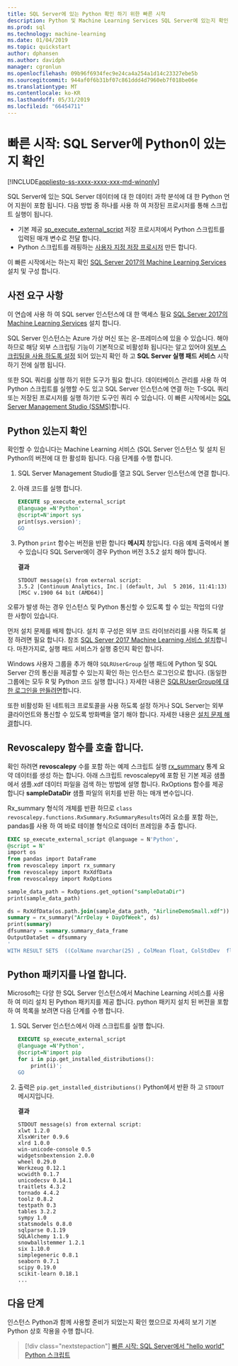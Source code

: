 ```yaml
---
title: SQL Server에 있는 Python 확인 하기 위한 빠른 시작
description: Python 및 Machine Learning Services SQL Server에 있는지 확인 하기 위한 빠른 시작입니다.
ms.prod: sql
ms.technology: machine-learning
ms.date: 01/04/2019
ms.topic: quickstart
author: dphansen
ms.author: davidph
manager: cgronlun
ms.openlocfilehash: 09b96f6934fec9e24ca4a254a1d14c23327ebe5b
ms.sourcegitcommit: 944af0f6b31bf07c861ddd4d7960eb7f018be06e
ms.translationtype: MT
ms.contentlocale: ko-KR
ms.lasthandoff: 05/31/2019
ms.locfileid: "66454711"
---
```

# <a name="quickstart-verify-python-exists-in-sql-server"></a>빠른 시작: SQL Server에 Python이 있는지 확인 
[!INCLUDE[appliesto-ss-xxxx-xxxx-xxx-md-winonly](../../includes/appliesto-ss-xxxx-xxxx-xxx-md-winonly.md)]

SQL Server에 있는 SQL Server 데이터에 대 한 데이터 과학 분석에 대 한 Python 언어 지원이 포함 됩니다. 다음 방법 중 하나를 사용 하 여 저장된 프로시저를 통해 스크립트 실행이 됩니다.

+ 기본 제공 [sp_execute_external_script](https://docs.microsoft.com/sql/relational-databases/system-stored-procedures/sp-execute-external-script-transact-sql) 저장 프로시저에서 Python 스크립트를 입력된 매개 변수로 전달 합니다.
+ Python 스크립트를 래핑하는 [사용자 지정 저장 프로시저](sqldev-in-database-r-for-sql-developers.md) 만든 합니다.

이 빠른 시작에서는 하는지 확인 [SQL Server 2017의 Machine Learning Services](../what-is-sql-server-machine-learning.md) 설치 및 구성 합니다.

## <a name="prerequisites"></a>사전 요구 사항

이 연습에 사용 하 여 SQL server 인스턴스에 대 한 액세스 필요 [SQL Server 2017의 Machine Learning Services](../install/sql-machine-learning-services-windows-install.md) 설치 합니다.

SQL Server 인스턴스는 Azure 가상 머신 또는 온-프레미스에 있을 수 있습니다. 해야 하므로 해당 외부 스크립팅 기능이 기본적으로 비활성화 됩니다는 알고 있어야 [외부 스크립팅을 사용 하도록 설정](../install/sql-machine-learning-services-windows-install.md#bkmk_enableFeature) 되어 있는지 확인 하 고 **SQL Server 실행 패드 서비스** 시작 하기 전에 실행 됩니다.

또한 SQL 쿼리를 실행 하기 위한 도구가 필요 합니다. 데이터베이스 관리를 사용 하 여 Python 스크립트를 실행할 수도 있고 SQL Server 인스턴스에 연결 하는 T-SQL 쿼리 또는 저장된 프로시저를 실행 하기만 도구인 쿼리 수 있습니다. 이 빠른 시작에서는 [SQL Server Management Studio (SSMS)](https://docs.microsoft.com/sql/ssms/sql-server-management-studio-ssms)합니다.

## <a name="verify-python-exists"></a>Python 있는지 확인

확인할 수 있습니다는 Machine Learning 서비스 (SQL Server 인스턴스 및 설치 된 Python의 버전에 대 한 활성화 됩니다. 다음 단계를 수행 합니다.

1. SQL Server Management Studio를 열고 SQL Server 인스턴스에 연결 합니다.

2. 아래 코드를 실행 합니다. 

    ```SQL
    EXECUTE sp_execute_external_script
    @language =N'Python',
    @script=N'import sys
    print(sys.version)';
    GO
    ```

3. Python `print` 함수는 버전을 반환 합니다 **메시지** 창입니다. 다음 예제 출력에서 볼 수 있습니다 SQL Server에이 경우 Python 버전 3.5.2 설치 해야 합니다.

    **결과**

    ```text
    STDOUT message(s) from external script: 
    3.5.2 |Continuum Analytics, Inc.| (default, Jul  5 2016, 11:41:13) [MSC v.1900 64 bit (AMD64)]
    ```

오류가 발생 하는 경우 인스턴스 및 Python 통신할 수 있도록 할 수 있는 작업의 다양 한 사항이 있습니다.

먼저 설치 문제를 배제 합니다. 설치 후 구성은 외부 코드 라이브러리를 사용 하도록 설정 하려면 필요 합니다. 참조 [SQL Server 2017 Machine Learning 서비스 설치](../install/sql-machine-learning-services-windows-install.md)합니다. 마찬가지로, 실행 패드 서비스가 실행 중인지 확인 합니다.

Windows 사용자 그룹을 추가 해야 `SQLRUserGroup` 실행 패드에 Python 및 SQL Server 간의 통신을 제공할 수 있는지 확인 하는 인스턴스 로그인으로 합니다. (동일한 그룹에는 모두 R 및 Python 코드 실행 합니다.) 자세한 내용은 [SQLRUserGroup에 대 한 로그인을 만들려면](../security/create-a-login-for-sqlrusergroup.md)합니다.

또한 비활성화 된 네트워크 프로토콜을 사용 하도록 설정 하거나 SQL Server는 외부 클라이언트와 통신할 수 있도록 방화벽을 열기 해야 합니다. 자세한 내용은 [설치 문제 해결](../common-issues-external-script-execution.md)합니다.

## <a name="call-revoscalepy-functions"></a>Revoscalepy 함수를 호출 합니다.

확인 하려면 **revoscalepy** 수를 포함 하는 예제 스크립트 실행 [rx_summary](https://docs.microsoft.com/machine-learning-server/python-reference/revoscalepy/rx-summary) 통계 요약 데이터를 생성 하는 합니다. 아래 스크립트 revoscalepy에 포함 된 기본 제공 샘플에서 샘플.xdf 데이터 파일을 검색 하는 방법에 설명 합니다. RxOptions 함수를 제공 합니다 **sampleDataDir** 샘플 파일의 위치를 반환 하는 매개 변수입니다.

Rx_summary 형식의 개체를 반환 하므로 `class revoscalepy.functions.RxSummary.RxSummaryResults`여러 요소를 포함 하는, pandas를 사용 하 여 바로 테이블 형식으로 데이터 프레임을 추출 합니다.

```sql
EXEC sp_execute_external_script @language = N'Python', 
@script = N'
import os
from pandas import DataFrame
from revoscalepy import rx_summary
from revoscalepy import RxXdfData
from revoscalepy import RxOptions

sample_data_path = RxOptions.get_option("sampleDataDir")
print(sample_data_path)

ds = RxXdfData(os.path.join(sample_data_path, "AirlineDemoSmall.xdf"))
summary = rx_summary("ArrDelay + DayOfWeek", ds)
print(summary)
dfsummary = summary.summary_data_frame
OutputDataSet = dfsummary
'
WITH RESULT SETS  ((ColName nvarchar(25) , ColMean float, ColStdDev  float, ColMin  float,   ColMax  float, Col_ValidObs  float, Col_MissingObs int))
```

## <a name="list-python-packages"></a>Python 패키지를 나열 합니다.

Microsoft는 다양 한 SQL Server 인스턴스에서 Machine Learning 서비스를 사용 하 여 미리 설치 된 Python 패키지를 제공 합니다. python 패키지 설치 된 버전을 포함 하 여 목록을 보려면 다음 단계를 수행 합니다.

1. SQL Server 인스턴스에서 아래 스크립트를 실행 합니다.

    ```SQL
    EXECUTE sp_execute_external_script
    @language =N'Python',
    @script=N'import pip
    for i in pip.get_installed_distributions():
        print(i)';
    GO
    ```

2. 출력은 `pip.get_installed_distributions()` Python에서 반환 하 고 `STDOUT` 메시지입니다.

    **결과**

    ```text
    STDOUT message(s) from external script: 
    xlwt 1.2.0
    XlsxWriter 0.9.6
    xlrd 1.0.0
    win-unicode-console 0.5
    widgetsnbextension 2.0.0
    wheel 0.29.0
    Werkzeug 0.12.1
    wcwidth 0.1.7
    unicodecsv 0.14.1
    traitlets 4.3.2
    tornado 4.4.2
    toolz 0.8.2
    testpath 0.3
    tables 3.2.2
    sympy 1.0
    statsmodels 0.8.0
    sqlparse 0.1.19
    SQLAlchemy 1.1.9
    snowballstemmer 1.2.1
    six 1.10.0
    simplegeneric 0.8.1
    seaborn 0.7.1
    scipy 0.19.0
    scikit-learn 0.18.1
    ...
    ```

## <a name="next-steps"></a>다음 단계

인스턴스 Python과 함께 사용할 준비가 되었는지 확인 했으므로 자세히 보기 기본 Python 상호 작용을 수행 합니다.

> [!div class="nextstepaction"]
> [빠른 시작: SQL Server에서 "hello world" Python 스크립트](quickstart-python-run-using-t-sql.md)
